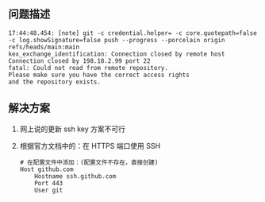 ## 问题描述

```shell
17:44:48.454: [note] git -c credential.helper= -c core.quotepath=false -c log.showSignature=false push --progress --porcelain origin refs/heads/main:main
kex_exchange_identification: Connection closed by remote host
Connection closed by 198.18.2.99 port 22
fatal: Could not read from remote repository.
Please make sure you have the correct access rights
and the repository exists.
```

## 解决方案

1. 网上说的更新 ssh key 方案不可行

2. 根据官方文档中的：在 HTTPS 端口使用 SSH

   ```shell
   # 在配置文件中添加：(配置文件不存在，直接创建)
   Host github.com
       Hostname ssh.github.com
       Port 443
       User git
   ```

   
